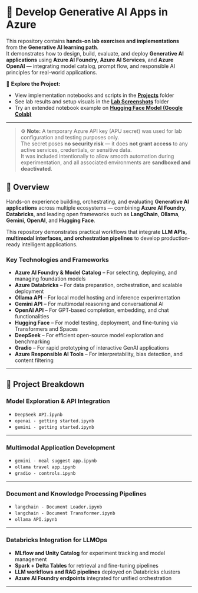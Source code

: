 # 🤖 Develop Generative AI Apps in Azure  

This repository contains **hands-on lab exercises and implementations** from the **Generative AI learning path**.  
It demonstrates how to design, build, evaluate, and deploy **Generative AI applications** using **Azure AI Foundry**, **Azure AI Services**, and **Azure OpenAI** — integrating model catalog, prompt flow, and responsible AI principles for real-world applications.  

📂 **Explore the Project:**  
- View implementation notebooks and scripts in the **[Projects](./Projects)** folder  
- See lab results and setup visuals in the **[Lab Screenshots](./lab_screenshot)** folder  
- Try an extended notebook example on **[Hugging Face Model (Google Colab)](https://colab.research.google.com/)**  
---
> ⚙️ **Note:** A temporary Azure API key (APU secret) was used for lab configuration and testing purposes only.  
> The secret poses **no security risk** — it does **not grant access** to any active services, credentials, or sensitive data.  
> It was included intentionally to allow smooth automation during experimentation, and all associated environments are **sandboxed and deactivated**. 

## 🧩 Overview  

Hands-on experience building, orchestrating, and evaluating **Generative AI applications** across multiple ecosystems — combining **Azure AI Foundry**, **Databricks**, and leading open frameworks such as **LangChain**, **Ollama**, **Gemini**, **OpenAI**, and **Hugging Face**.  

This repository demonstrates practical workflows that integrate **LLM APIs, multimodal interfaces, and orchestration pipelines** to develop production-ready intelligent applications.  

### Key Technologies and Frameworks  

- **Azure AI Foundry & Model Catalog** – For selecting, deploying, and managing foundation models  
- **Azure Databricks** – For data preparation, orchestration, and scalable deployment   
- **Ollama API** – For local model hosting and inference experimentation  
- **Gemini API** – For multimodal reasoning and conversational AI  
- **OpenAI API** – For GPT-based completion, embedding, and chat functionalities  
- **Hugging Face** – For model testing, deployment, and fine-tuning via Transformers and Spaces  
- **DeepSeek** – For efficient open-source model exploration and benchmarking  
- **Gradio** – For rapid prototyping of interactive GenAI applications  
- **Azure Responsible AI Tools** – For interpretability, bias detection, and content filtering  

---


## 🔧 Project Breakdown  

### **Model Exploration & API Integration**  
- `DeepSeek API.ipynb`  
- `openai - getting started.ipynb`  
- `gemini - getting started.ipynb`  

---

### **Multimodal Application Development**  
- `gemini - meal suggest app.ipynb`  
- `ollama travel app.ipynb`  
- `gradio - controls.ipynb`  

---

### **Document and Knowledge Processing Pipelines**  
- `langchain - Document Loader.ipynb`  
- `langchain - Document Transformer.ipynb`  
- `ollama API.ipynb`  

---

### **Databricks Integration for LLMOps**  
- **MLflow and Unity Catalog** for experiment tracking and model management  
- **Spark + Delta Tables** for retrieval and fine-tuning pipelines  
- **LLM workflows and RAG pipelines** deployed on Databricks clusters  
- **Azure AI Foundry endpoints** integrated for unified orchestration  

---
